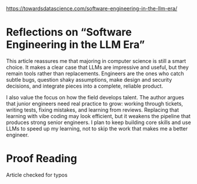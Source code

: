 https://towardsdatascience.com/software-engineering-in-the-llm-era/

# Reflections on “Software Engineering in the LLM Era”

This article reassures me that majoring in computer science is still a smart choice. It makes a clear case that LLMs are impressive and useful, but they remain tools rather than replacements. Engineers are the ones who catch subtle bugs, question shaky assumptions, make design and security decisions, and integrate pieces into a complete, reliable product.

I also value the focus on how the field develops talent. The author argues that junior engineers need real practice to grow: working through tickets, writing tests, fixing mistakes, and learning from reviews. Replacing that learning with vibe coding may look efficient, but it weakens the pipeline that produces strong senior engineers. I plan to keep building core skills and use LLMs to speed up my learning, not to skip the work that makes me a better engineer.


# Proof Reading 
Article checked for typos

